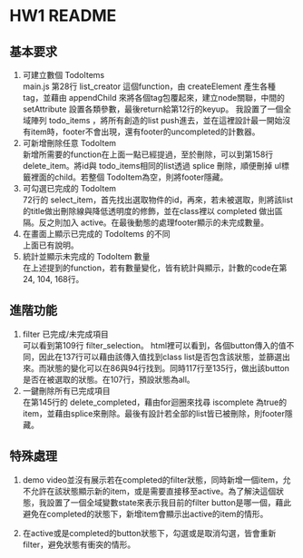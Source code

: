 # HW1 README
## 基本要求
1. 可建立數個 TodoItems  
    main.js 第28行 list_creator 這個function，由 createElement 產生各種tag，並藉由 appendChild 來將各個tag包覆起來，建立node關聯，中間的 setAttribute 設置各類參數，最後return給第12行的keyup。 我設置了一個全域陣列 todo_items ，將所有創造的list push進去，並在這裡設計最一開始沒有item時，footer不會出現，還有footer的uncompleted的計數器。
2. 可新增刪除任意 TodoItem  
    新增所需要的function在上面一點已經提過，至於刪除，可以到第158行 delete_item。將id與 todo_items相同的list透過 splice 刪除，順便刪掉 ul標籤裡面的child。若整個 TodoItem為空，則將footer隱藏。
3. 可勾選已完成的 TodoItem  
    72行的 select_item，首先找出選取物件的id，再來，若未被選取，則將該list的title做出刪除線與降低透明度的修飾，並在class裡以 completed 做出區隔。反之則加入 active。在最後動態的處理footer顯示的未完成數量。
4. 在畫面上顯示已完成的 TodoItems 的不同  
    上面已有說明。
5. 統計並顯示未完成的 TodoItem 數量  
    在上述提到的function，若有數量變化，皆有統計與顯示，計數的code在第24, 104, 168行。
    
## 進階功能
1. filter 已完成/未完成項目  
    可以看到第109行 filter_selection。 html裡可以看到，各個button傳入的值不同，因此在137行可以藉由該傳入值找到class list是否包含該狀態，並篩選出來。而狀態的變化可以在86與94行找到。同時117行至135行，做出該button是否在被選取的狀態。在107行，預設狀態為all。
2. 一鍵刪除所有已完成項目  
    在第145行的 delete_completed，藉由for迴圈來找尋 iscomplete 為true的item，並藉由splice來刪除。最後有設計若全部的list皆已被刪除，則footer隱藏。

## 特殊處理
1. demo video並沒有展示若在completed的filter狀態，同時新增一個item，允不允許在該狀態顯示新的item，或是需要直接移至active。為了解決這個狀態，我設置了一個全域變數state來表示我目前的filter button是哪一個，藉此避免在completed的狀態下，新增item會顯示出active的item的情形。  

2. 在active或是completed的button狀態下，勾選或是取消勾選，皆會重新filter，避免狀態有衝突的情形。

